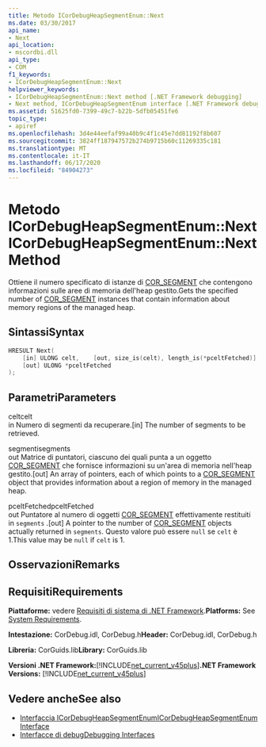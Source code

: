 ```yaml
---
title: Metodo ICorDebugHeapSegmentEnum::Next
ms.date: 03/30/2017
api_name:
- Next
api_location:
- mscordbi.dll
api_type:
- COM
f1_keywords:
- ICorDebugHeapSegmentEnum::Next
helpviewer_keywords:
- ICorDebugHeapSegmentEnum::Next method [.NET Framework debugging]
- Next method, ICorDebugHeapSegmentEnum interface [.NET Framework debugging]
ms.assetid: 51625fd0-7399-49c7-b22b-5dfb05451fe6
topic_type:
- apiref
ms.openlocfilehash: 3d4e44eefaf99a40b9c4f1c45e7dd81192f8b607
ms.sourcegitcommit: 3824ff187947572b274b9715b60c11269335c181
ms.translationtype: MT
ms.contentlocale: it-IT
ms.lasthandoff: 06/17/2020
ms.locfileid: "84904273"
---
```

# <a name="icordebugheapsegmentenumnext-method"></a><span data-ttu-id="1634e-102">Metodo ICorDebugHeapSegmentEnum::Next</span><span class="sxs-lookup"><span data-stu-id="1634e-102">ICorDebugHeapSegmentEnum::Next Method</span></span>
<span data-ttu-id="1634e-103">Ottiene il numero specificato di istanze di [COR_SEGMENT](cor-segment-structure.md) che contengono informazioni sulle aree di memoria dell'heap gestito.</span><span class="sxs-lookup"><span data-stu-id="1634e-103">Gets the specified number of [COR_SEGMENT](cor-segment-structure.md) instances that contain information about memory regions of the managed heap.</span></span>  
  
## <a name="syntax"></a><span data-ttu-id="1634e-104">Sintassi</span><span class="sxs-lookup"><span data-stu-id="1634e-104">Syntax</span></span>  
  
```cpp  
HRESULT Next(  
    [in] ULONG celt,    [out, size_is(celt), length_is(*pceltFetched)] COR_SEGMENT segments[],
    [out] ULONG *pceltFetched  
);  
```  
  
## <a name="parameters"></a><span data-ttu-id="1634e-105">Parametri</span><span class="sxs-lookup"><span data-stu-id="1634e-105">Parameters</span></span>  
 <span data-ttu-id="1634e-106">celt</span><span class="sxs-lookup"><span data-stu-id="1634e-106">celt</span></span>  
 <span data-ttu-id="1634e-107">in Numero di segmenti da recuperare.</span><span class="sxs-lookup"><span data-stu-id="1634e-107">[in] The number of segments to be retrieved.</span></span>  
  
 <span data-ttu-id="1634e-108">segmenti</span><span class="sxs-lookup"><span data-stu-id="1634e-108">segments</span></span>  
 <span data-ttu-id="1634e-109">out Matrice di puntatori, ciascuno dei quali punta a un oggetto [COR_SEGMENT](cor-segment-structure.md) che fornisce informazioni su un'area di memoria nell'heap gestito.</span><span class="sxs-lookup"><span data-stu-id="1634e-109">[out] An array of pointers, each of which points to a [COR_SEGMENT](cor-segment-structure.md) object that provides information about a region of memory in the managed heap.</span></span>  
  
 <span data-ttu-id="1634e-110">pceltFetched</span><span class="sxs-lookup"><span data-stu-id="1634e-110">pceltFetched</span></span>  
 <span data-ttu-id="1634e-111">out Puntatore al numero di oggetti [COR_SEGMENT](cor-segment-structure.md) effettivamente restituiti in `segments` .</span><span class="sxs-lookup"><span data-stu-id="1634e-111">[out] A pointer to the number of [COR_SEGMENT](cor-segment-structure.md) objects actually returned in `segments`.</span></span> <span data-ttu-id="1634e-112">Questo valore può essere `null` se `celt` è 1.</span><span class="sxs-lookup"><span data-stu-id="1634e-112">This value may be `null` if `celt` is 1.</span></span>  
  
## <a name="remarks"></a><span data-ttu-id="1634e-113">Osservazioni</span><span class="sxs-lookup"><span data-stu-id="1634e-113">Remarks</span></span>  
  
## <a name="requirements"></a><span data-ttu-id="1634e-114">Requisiti</span><span class="sxs-lookup"><span data-stu-id="1634e-114">Requirements</span></span>  
 <span data-ttu-id="1634e-115">**Piattaforme:** vedere [Requisiti di sistema di .NET Framework](../../get-started/system-requirements.md).</span><span class="sxs-lookup"><span data-stu-id="1634e-115">**Platforms:** See [System Requirements](../../get-started/system-requirements.md).</span></span>  
  
 <span data-ttu-id="1634e-116">**Intestazione:** CorDebug.idl, CorDebug.h</span><span class="sxs-lookup"><span data-stu-id="1634e-116">**Header:** CorDebug.idl, CorDebug.h</span></span>  
  
 <span data-ttu-id="1634e-117">**Libreria:** CorGuids.lib</span><span class="sxs-lookup"><span data-stu-id="1634e-117">**Library:** CorGuids.lib</span></span>  
  
 <span data-ttu-id="1634e-118">**Versioni .NET Framework:**[!INCLUDE[net_current_v45plus](../../../../includes/net-current-v45plus-md.md)]</span><span class="sxs-lookup"><span data-stu-id="1634e-118">**.NET Framework Versions:** [!INCLUDE[net_current_v45plus](../../../../includes/net-current-v45plus-md.md)]</span></span>  
  
## <a name="see-also"></a><span data-ttu-id="1634e-119">Vedere anche</span><span class="sxs-lookup"><span data-stu-id="1634e-119">See also</span></span>

- [<span data-ttu-id="1634e-120">Interfaccia ICorDebugHeapSegmentEnum</span><span class="sxs-lookup"><span data-stu-id="1634e-120">ICorDebugHeapSegmentEnum Interface</span></span>](icordebugheapsegmentenum-interface.md)
- [<span data-ttu-id="1634e-121">Interfacce di debug</span><span class="sxs-lookup"><span data-stu-id="1634e-121">Debugging Interfaces</span></span>](debugging-interfaces.md)
